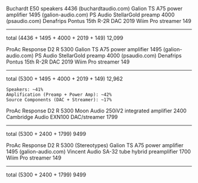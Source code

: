 Buchardt E50 speakers                               4436    (buchardtaudio.com)
Galion TS A75 power amplifier                       1495    (galion-audio.com)
PS Audio StellarGold preamp                         4000    (psaudio.com)
Denafrips Pontus 15th R-2R DAC                      2019
Wiim Pro streamer                                    149
----------------------------------                  -----------------------
total   (4436 + 1495 + 4000 + 2019 + 149)         12,099


ProAc Response D2 R                                 5300
Galion TS A75 power amplifier                       1495    (galion-audio.com)
PS Audio StellarGold preamp                         4000    (psaudio.com)
Denafrips Pontus 15th R-2R DAC                      2019
Wiim Pro streamer                                    149
----------------------------------                  -----------------------
total   (5300 + 1495 + 4000 + 2019 + 149)         12,962

    Speakers: ~41%
    Amplification (Preamp + Power Amp): ~42%
    Source Components (DAC + Streamer): ~17%

ProAc Response D2 R                                 5300
Moon Audio 250iV2 integrated amplifier              2400
Cambridge Audio EXN100 DAC/streamer                 1799  
----------------------------------                  -----------------------
total   (5300 + 2400 + 1799)                        9499 


ProAc Response D2 R                                 5300    (Stereotypes)
Galion TS A75 power amplifier                       1495    (galion-audio.com)
Vincent Audio SA-32 tube hybrid preamplifier        1700    
Wiim Pro streamer                                    149
----------------------------------                  -----------------------
total   (5300 + 2400 + 1799)                        9499 

